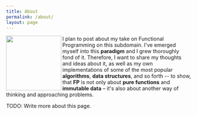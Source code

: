 ```yaml
---
title: About
permalink: /about/
layout: page
---
```


<img src="https://upload.wikimedia.org/wikipedia/commons/thumb/3/39/Lambda_lc.svg/2048px-Lambda_lc.svg.png"
     width="150px" height="150px" align="left"
/>

I plan to post about my take on Functional Programming on this subdomain. I've
emerged myself into this __paradigm__ and I grew thoroughly fond of it.
Therefore, I want to share my thoughts and ideas about it, as well as my own
implementations of some of the most popular __algorithms__, __data
structures__, and so forth -- to show, that __FP__ is not only about __pure
functions__ and __immutable data__ – it's also about another way of thinking
and approaching problems.


TODO: Write more about this page.
